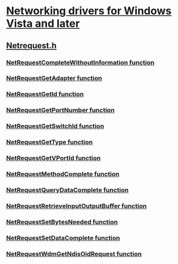 # [Networking drivers for Windows Vista and later](../_netvista/index.md)
## [Netrequest.h](index.md)
### [NetRequestCompleteWithoutInformation function](../netrequest/nf-netrequest-netrequestcompletewithoutinformation.md)
### [NetRequestGetAdapter function](../netrequest/nf-netrequest-netrequestgetadapter.md)
### [NetRequestGetId function](../netrequest/nf-netrequest-netrequestgetid.md)
### [NetRequestGetPortNumber function](../netrequest/nf-netrequest-netrequestgetportnumber.md)
### [NetRequestGetSwitchId function](../netrequest/nf-netrequest-netrequestgetswitchid.md)
### [NetRequestGetType function](../netrequest/nf-netrequest-netrequestgettype.md)
### [NetRequestGetVPortId function](../netrequest/nf-netrequest-netrequestgetvportid.md)
### [NetRequestMethodComplete function](../netrequest/nf-netrequest-netrequestmethodcomplete.md)
### [NetRequestQueryDataComplete function](../netrequest/nf-netrequest-netrequestquerydatacomplete.md)
### [NetRequestRetrieveInputOutputBuffer function](../netrequest/nf-netrequest-netrequestretrieveinputoutputbuffer.md)
### [NetRequestSetBytesNeeded function](../netrequest/nf-netrequest-netrequestsetbytesneeded.md)
### [NetRequestSetDataComplete function](../netrequest/nf-netrequest-netrequestsetdatacomplete.md)
### [NetRequestWdmGetNdisOidRequest function](../netrequest/nf-netrequest-netrequestwdmgetndisoidrequest.md)

